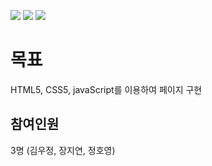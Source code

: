 <a href='https://ifh.cc/v-wjUxZJ' target='_blank'><img src='https://ifh.cc/g/wjUxZJ.jpg' border='0'></a>
<a href='https://ifh.cc/v-btTwru' target='_blank'><img src='https://ifh.cc/g/btTwru.jpg' border='0'></a>
<a href='https://ifh.cc/v-YLPsP6' target='_blank'><img src='https://ifh.cc/g/YLPsP6.jpg' border='0'></a>


# 목표
HTML5, CSS5, javaScript를 이용하여 페이지 구현

## 참여인원

3명 (김우정, 장지연, 정호영)
